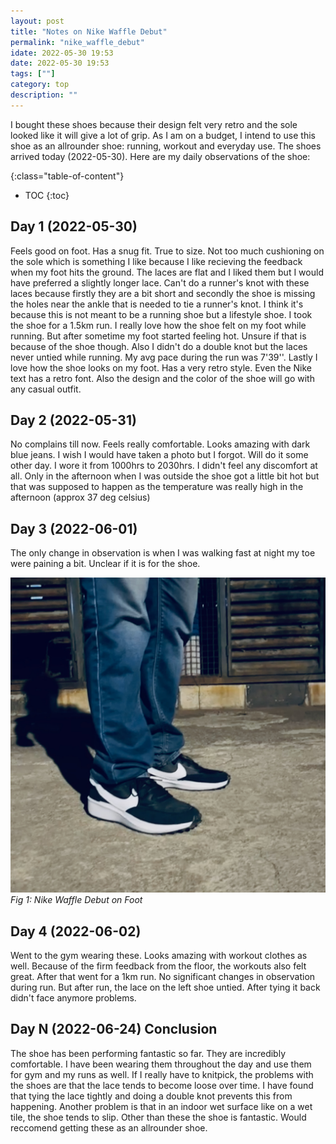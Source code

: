```yaml
---
layout: post
title: "Notes on Nike Waffle Debut"
permalink: "nike_waffle_debut"
idate: 2022-05-30 19:53
date: 2022-05-30 19:53
tags: [""]
category: top
description: ""
---
```



I bought these shoes because their design felt very retro and the sole looked
like it will give a lot of grip. As I am on a budget, I intend to use this shoe as an allrounder
shoe: running, workout and everyday use. The shoes arrived today (2022-05-30).
Here are my daily observations of the shoe:

{:class="table-of-content"}
* TOC 
{:toc}

## Day 1 (2022-05-30)

Feels good on foot. Has a snug fit. True to size. Not too much cushioning on the
sole which is something I like because I like recieving the feedback when my foot
hits the ground. The laces are flat and I liked them but I would have preferred
a slightly longer lace. Can't do a runner's knot with these laces because
firstly they are a bit short and secondly the shoe is missing the holes near the
ankle that is needed to tie a runner's knot. I think it's because this is not
meant to be a running shoe but a lifestyle shoe. I took the shoe for a 1.5km
run. I really love how the shoe felt on my foot while running. But after
sometime my foot started feeling hot. Unsure if that is because of the shoe
though. Also I didn't do a double knot but the laces never untied while running.
My avg pace during the run was 7'39''. Lastly I love how the shoe looks on my
foot. Has a very retro style. Even the Nike text has a retro font. Also the design and
the color of the shoe will go with any casual outfit. 

## Day 2 (2022-05-31)

No complains till now. Feels really comfortable. Looks amazing with dark blue
jeans. I wish I would have taken a photo but I forgot. Will do it some other
day. I wore it from 1000hrs to 2030hrs. I didn't feel any discomfort at all.
Only in the afternoon when I was outside the shoe got a little bit hot but that
was supposed to happen as the temperature was really high in the afternoon (approx
37 deg celsius)

## Day 3 (2022-06-01)

The only change in observation is when I was walking fast at night my toe were
paining a bit. Unclear if it is for the shoe.

![](/assets/img/nike_waffle_debut.jpeg)
*Fig 1: Nike Waffle Debut on Foot*

## Day 4 (2022-06-02)

Went to the gym wearing these. Looks amazing with workout clothes as well.
Because of the firm feedback from the floor, the workouts also felt great. After
that went for a 1km run. No significant changes in observation during run. But after
run, the lace on the left shoe untied. After tying it back didn't face anymore
problems. 

## Day N (2022-06-24) Conclusion

The shoe has been performing fantastic so far. They are incredibly comfortable.
I have been wearing them throughout the day and use them for gym and my runs as
well. If I really have to knitpick, the problems with the shoes are that the
lace tends to become loose over time. I have found that tying the lace tightly
and doing a double knot prevents this from happening. Another problem is that in
an indoor wet surface like on a wet tile, the shoe tends to slip. Other than
these the shoe is fantastic. Would reccomend getting these as an allrounder
shoe.
